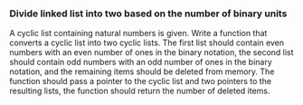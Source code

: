 ### Divide linked list into two based on the number of binary units

A cyclic list containing natural numbers is given. Write a function
that converts a cyclic list into two cyclic lists. The first list should
contain even numbers with an even number of ones in the binary notation,
the second list should contain odd numbers with an odd number of ones in 
the binary notation, and the remaining items should be deleted from memory.
The function should pass a pointer to the cyclic list and two pointers to
the resulting lists, the function should return the number of deleted items.